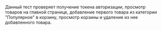 Данный тест проверяет получение токена авторизации, просмотр товаров на главной странице, добавление первого товара из категории "Популярное" в корзину, просмотр корзины и удаление из нее добавленного товара.
